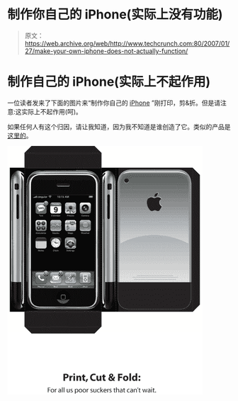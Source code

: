 # 制作你自己的 iPhone(实际上没有功能)

> 原文：<https://web.archive.org/web/http://www.techcrunch.com:80/2007/01/27/make-your-own-iphone-does-not-actually-function/>

# 制作自己的 iPhone(实际上不起作用)

一位读者发来了下面的图片来“制作你自己的 [iPhone](https://web.archive.org/web/20220818080918/http://www.beta.techcrunch.com/2007/01/09/apple-announces-iphone-stock-soars/) ”刚打印，剪&折。但是请注意:这实际上不起作用(呵)。

如果任何人有这个归因，请让我知道，因为我不知道是谁创造了它。类似的产品是[这里的](https://web.archive.org/web/20220818080918/http://www.sneakmove.com/2007/01/diy-cut-and-fold-paper-iphone.html)。

![](img/5d04861620e6553cdc806199eba320cd.png)